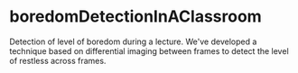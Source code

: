 boredomDetectionInAClassroom
============================

Detection of level of boredom during a lecture. We've developed a technique based on differential imaging between frames to detect the level of restless across frames.